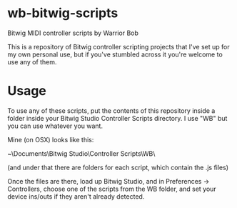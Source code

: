 wb-bitwig-scripts
=================

Bitwig MIDI controller scripts by Warrior Bob

This is a repository of Bitwig controller scripting projects that I've set up for my own personal use, but if you've stumbled across it you're welcome to use any of them.


Usage
===
To use any of these scripts, put the contents of this repository inside a folder inside your Bitwig Studio Controller Scripts directory. I use "WB" but you can use whatever you want.

Mine (on OSX) looks like this:

~\Documents\Bitwig Studio\Controller Scripts\WB\

(and under that there are folders for each script, which contain the .js files)

Once the files are there, load up Bitwig Studio, and in Preferences -> Controllers, choose one of the scripts from the WB folder, and set your device ins/outs if they aren't already detected.
